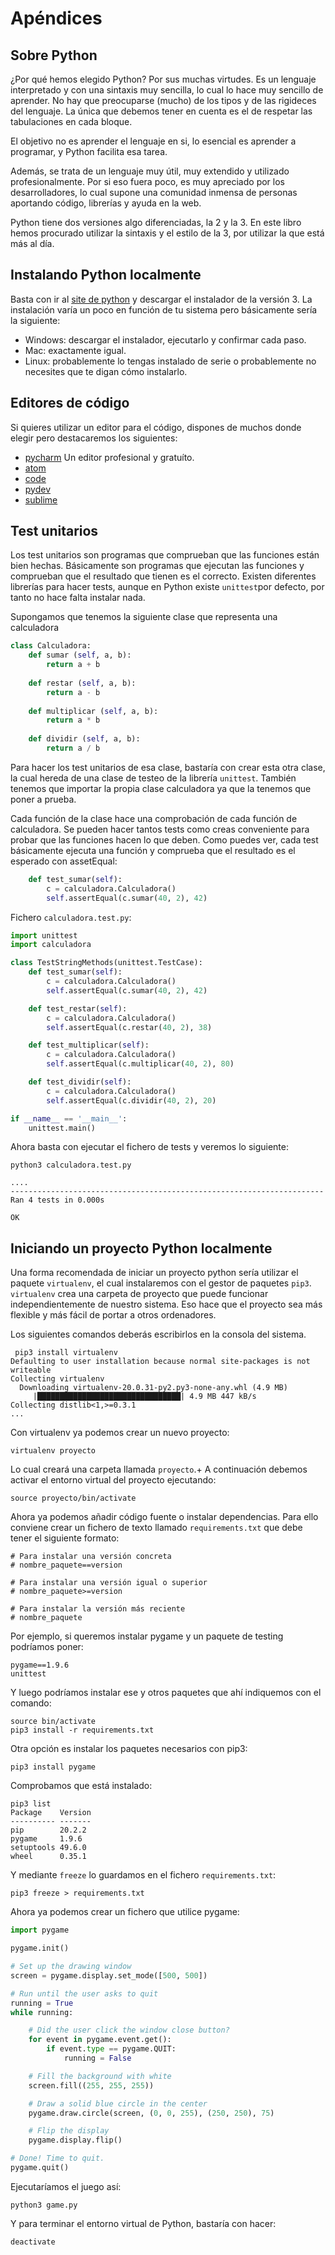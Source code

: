 # Apéndices

## Sobre Python

¿Por qué hemos elegido Python? Por sus muchas virtudes. Es un lenguaje interpretado y con una sintaxis muy sencilla, lo cual lo hace muy sencillo de aprender. No hay que preocuparse (mucho) de los tipos y de las rigideces del lenguaje. La única que debemos tener en cuenta es el de respetar las tabulaciones en cada bloque.

El objetivo no es aprender el lenguaje en si, lo esencial es aprender a programar, y Python facilita esa tarea.

Además, se trata de un lenguaje muy útil, muy extendido y utilizado profesionalmente. Por si eso fuera poco, es muy apreciado por los desarrolladores, lo cual supone una comunidad inmensa de personas aportando código, librerías y ayuda en la web.

Python tiene dos versiones algo diferenciadas, la 2 y la 3. En este libro hemos procurado utilizar la sintaxis y el estilo de la 3, por utilizar la que está más al día.

## Instalando Python localmente

Basta con ir al [site de python](https://www.python.org) y descargar el instalador de la versión 3. La instalación varía un poco en función de tu sistema pero básicamente sería la siguiente:
- Windows: descargar el instalador, ejecutarlo y confirmar cada paso.
- Mac: exactamente igual.
- Linux: probablemente lo tengas instalado de serie o probablemente no necesites que te digan cómo instalarlo.

## Editores de código

Si quieres utilizar un editor para el código, dispones de muchos donde elegir pero destacaremos los siguientes:

- [pycharm](http://www.jetbrains.com/pycharm/) Un editor profesional y gratuíto.
- [atom](https://atom.io/)
- [code](https://vscode.io)
- [pydev](http://pydev.org)
- [sublime](http://www.sublimetext.com)

## Test unitarios
Los test unitarios son programas que comprueban que las funciones están bien hechas. Básicamente son programas que ejecutan las funciones y comprueban que el resultado que tienen es el correcto.
Existen diferentes librerías para hacer tests, aunque en Python existe `unittest`por defecto, por tanto no hace falta instalar nada.

Supongamos que tenemos la siguiente clase que representa una calculadora
```python
class Calculadora:
    def sumar (self, a, b):
        return a + b
    
    def restar (self, a, b):
        return a - b
    
    def multiplicar (self, a, b):
        return a * b
    
    def dividir (self, a, b):
        return a / b
```

Para hacer los test unitarios de esa clase, bastaría con crear esta otra clase, la cual hereda de una clase de testeo de la librería `unittest`. También tenemos que importar la propia clase calculadora ya que la tenemos que poner a prueba.

Cada función de la clase hace una comprobación de cada función de calculadora. Se pueden hacer tantos tests como creas conveniente para probar que las funciones hacen lo que deben. Como puedes ver, cada test básicamente ejecuta una función y comprueba que el resultado es el esperado con assetEqual:

```python
    def test_sumar(self):
        c = calculadora.Calculadora()
        self.assertEqual(c.sumar(40, 2), 42)
```

Fichero `calculadora.test.py`:
```python
import unittest
import calculadora

class TestStringMethods(unittest.TestCase):
    def test_sumar(self):
        c = calculadora.Calculadora()
        self.assertEqual(c.sumar(40, 2), 42)

    def test_restar(self):
        c = calculadora.Calculadora()
        self.assertEqual(c.restar(40, 2), 38)

    def test_multiplicar(self):
        c = calculadora.Calculadora()
        self.assertEqual(c.multiplicar(40, 2), 80)

    def test_dividir(self):
        c = calculadora.Calculadora()
        self.assertEqual(c.dividir(40, 2), 20)

if __name__ == '__main__':
    unittest.main()
```

Ahora basta con ejecutar el fichero de tests y veremos lo siguiente:
```console
python3 calculadora.test.py

....
----------------------------------------------------------------------
Ran 4 tests in 0.000s

OK
```

## Iniciando un proyecto Python localmente

Una forma recomendada de iniciar un proyecto python sería utilizar el paquete `virtualenv`, el cual instalaremos con el gestor de paquetes `pip3`. `virtualenv` crea una carpeta de proyecto que puede funcionar independientemente de nuestro sistema. Eso hace que el proyecto sea más flexible y más fácil de portar a otros ordenadores.

Los siguientes comandos deberás escribirlos en la consola del sistema.

```console
 pip3 install virtualenv
Defaulting to user installation because normal site-packages is not writeable
Collecting virtualenv
  Downloading virtualenv-20.0.31-py2.py3-none-any.whl (4.9 MB)
     |████████████████████████████████| 4.9 MB 447 kB/s 
Collecting distlib<1,>=0.3.1
... 
```

Con virtualenv ya podemos crear un nuevo proyecto:
```console
virtualenv proyecto
```

Lo cual creará una carpeta llamada `proyecto`.+
A continuación debemos activar el entorno virtual del proyecto ejecutando:

```console
source proyecto/bin/activate
```

Ahora ya podemos añadir código fuente o instalar dependencias.
Para ello conviene crear un fichero de texto llamado `requirements.txt` que debe tener el siguiente formato:

```console
# Para instalar una versión concreta  
# nombre_paquete==version

# Para instalar una versión igual o superior
# nombre_paquete>=version

# Para instalar la versión más reciente
# nombre_paquete
```
Por ejemplo, si queremos instalar pygame y un paquete de testing podríamos poner:
```console
pygame==1.9.6
unittest
```
Y luego podríamos instalar ese y otros paquetes que ahí indiquemos con el comando:

```console
source bin/activate
pip3 install -r requirements.txt 
```

Otra opción es instalar los paquetes necesarios con pip3:
```console
pip3 install pygame
```

Comprobamos que está instalado:
```console
pip3 list
Package    Version
---------- -------
pip        20.2.2
pygame     1.9.6
setuptools 49.6.0
wheel      0.35.1
```
Y mediante `freeze` lo guardamos en el fichero `requirements.txt`:

```console
pip3 freeze > requirements.txt
```

Ahora ya podemos crear un fichero que utilice pygame:
```python
import pygame

pygame.init()

# Set up the drawing window
screen = pygame.display.set_mode([500, 500])

# Run until the user asks to quit
running = True
while running:

    # Did the user click the window close button?
    for event in pygame.event.get():
        if event.type == pygame.QUIT:
            running = False

    # Fill the background with white
    screen.fill((255, 255, 255))

    # Draw a solid blue circle in the center
    pygame.draw.circle(screen, (0, 0, 255), (250, 250), 75)

    # Flip the display
    pygame.display.flip()

# Done! Time to quit.
pygame.quit()
```

Ejecutaríamos el juego así:
```console
python3 game.py
```

Y para terminar el entorno virtual de Python, bastaría con hacer:
```
deactivate
```